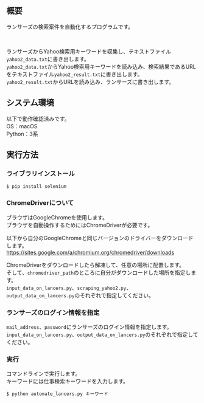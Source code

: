 ## 概要
ランサーズの検索案件を自動化するプログラムです。

<br>

ランサーズからYahoo検索用キーワードを収集し、テキストファイル`yahoo2_data.txt`に書き出します。  
`yahoo2_data.txt`からYahoo検索用キーワードを読み込み、検索結果であるURLをテキストファイル`yahoo2_result.txt`に書き出します。  
`yahoo2_result.txt`からURLを読み込み、ランサーズに書き出します。



## システム環境
以下で動作確認済みです。  
OS：macOS  
Python：3系



## 実行方法
### ライブラリインストール
```
$ pip install selenium
```


### ChromeDriverについて
ブラウザはGoogleChromeを使用します。  
ブラウザを自動操作するためにはChromeDriverが必要です。

以下から自分のGoogleChromeと同じバージョンのドライバーをダウンロードします。  
https://sites.google.com/a/chromium.org/chromedriver/downloads

ChromeDriverをダウンロードしたら解凍して、任意の場所に配置します。  
そして、`chromedriver_path`のところに自分がダウンロードした場所を指定します。  
`input_data_on_lancers.py`、`scraping_yahoo2.py`、`output_data_on_lancers.py`のそれぞれで指定してください。


### ランサーズのログイン情報を指定
`mail_address`、`password`にランサーズのログイン情報を指定します。  
`input_data_on_lancers.py`、`output_data_on_lancers.py`のそれぞれで指定してください。


### 実行
コマンドラインで実行します。  
キーワードには仕事検索キーワードを入力します。
```
$ python automate_lancers.py キーワード
```
